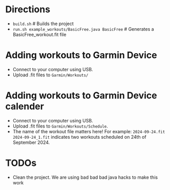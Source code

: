 # Directions
* `build.sh` # Builds the project
* `run.sh example_workouts/BasicFree.java BasicFree` # Generates a BasicFree\_workout.fit file


# Adding workouts to Garmin Device
 * Connect to your computer using USB.
 * Upload .fit files to `Garmin/Workouts/`

# Adding workouts to Garmin Device calender
 * Connect to your computer using USB.
 * Upload .fit files to `Garmin/Workouts/Schedule`.
 * The name of the workout file matters here! For example: `2024-09-24.fit   2024-09-24_1.fit` indicates two workouts scheduled on 24th of September 2024.

# TODOs
 * Clean the project. We are using bad bad bad java hacks to make this work
